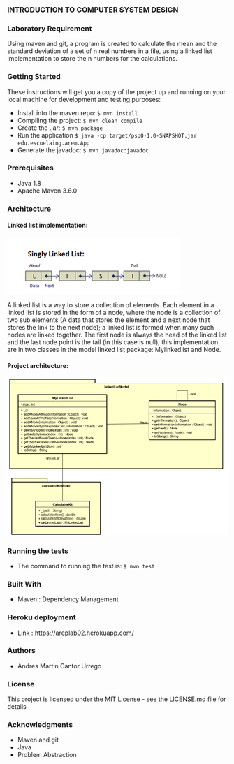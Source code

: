 ### INTRODUCTION TO COMPUTER SYSTEM DESIGN
### Laboratory Requirement
Using maven and git, a program is created to calculate the mean and the standard deviation of a set of n real numbers in a file, using a linked list implementation to store the n numbers for the calculations.

### Getting Started
These instructions will get you a copy of the project up and running on your local machine for development and testing purposes:
- Install into the maven repo: `$ mvn install`
- Compiling the project: `$ mvn clean compile`
- Create the .jar: `$ mvn package`
- Run the application `$ java -cp target/psp0-1.0-SNAPSHOT.jar edu.escuelaing.arem.App `
- Generate the javadoc: `$ mvn javadoc:javadoc`

### Prerequisites
- Java 1.8
- Apache Maven 3.6.0

### Architecture

#### Linked list implementation:

![](https://github.com/Martin9958/psp0/blob/master/src/main/resources/LinkedList.png)

A linked list is a way to store a collection of elements. Each element in a linked list is stored in the form of a node, where the node is a collection of two sub elements (A data that stores the element and a next node that stores the link to the next node); a linked list is formed when many such nodes are linked together. The first node is always the head of the linked list and the last node point is the tail (in this case is null); this implementation are in two classes in the model linked list package: Mylinkedlist and Node. 

#### Project architecture:

![](https://github.com/Martin9958/psp0/blob/master/src/main/resources/psp0%20model.png)

### Running the tests
- The command to running the test is: `$ mvn test`

### Built With
- Maven : Dependency Management

### Heroku deployment
- Link : https://areplab02.herokuapp.com/

### Authors
- Andres Martin Cantor Urrego

### License
This project is licensed under the MIT License - see the LICENSE.md file for details

### Acknowledgments
- Maven and git
- Java
- Problem Abstraction

